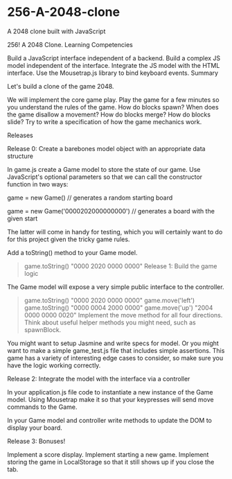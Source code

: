 # 256-A-2048-clone
A 2048 clone built with JavaScript

256! A 2048 Clone.
Learning Competencies

Build a JavaScript interface independent of a backend.
Build a complex JS model independent of the interface.
Integrate the JS model with the HTML interface.
Use the Mousetrap.js library to bind keyboard events.
Summary

Let's build a clone of the game 2048.

We will implement the core game play. Play the game for a few minutes so you understand the rules of the game. How do blocks spawn? When does the game disallow a movement? How do blocks merge? How do blocks slide? Try to write a specification of how the game mechanics work.

Releases

Release 0: Create a barebones model object with an appropriate data structure

In game.js create a Game model to store the state of our game. Use JavaScript's optional parameters so that we can call the constructor function in two ways:

game = new Game() // generates a random starting board

game = new Game('0000202000000000') // generates a board with the given start

The latter will come in handy for testing, which you will certainly want to do for this project given the tricky game rules.

Add a toString() method to your Game model.

> game.toString()
"0000
2020
0000
0000"
Release 1: Build the game logic

The Game model will expose a very simple public interface to the controller.

> game.toString()
"0000
2020
0000
0000"
> game.move('left')
> game.toString()
"0000
0004
2000
0000"
> game.move('up')
"2004
0000
0000
0020"
Implement the move method for all four directions. Think about useful helper methods you might need, such as spawnBlock.

You might want to setup Jasmine and write specs for model. Or you might want to make a simple game_test.js file that includes simple assertions. This game has a variety of interesting edge cases to consider, so make sure you have the logic working correctly.

Release 2: Integrate the model with the interface via a controller

In your application.js file code to instantiate a new instance of the Game model. Using Mousetrap make it so that your keypresses will send move commands to the Game.

In your Game model and controller write methods to update the DOM to display your board.

Release 3: Bonuses!

Implement a score display.
Implement starting a new game.
Implement storing the game in LocalStorage so that it still shows up if you close the tab.
